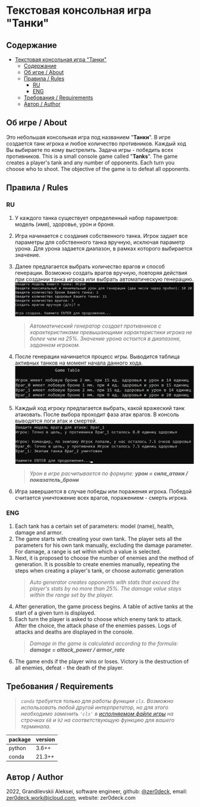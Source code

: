 # Текстовая консольная игра "Танки"

## Содержание

- [Текстовая консольная игра "Танки"](#текстовая-консольная-игра-танки)
  - [Содержание](#содержание)
  - [Об игре / About](#об-игре--about)
  - [Правила / Rules](#правила--rules)
    - [RU](#ru)
    - [ENG](#eng)
  - [Требования / Requirements](#требования--requirements)
  - [Автор / Author](#автор--author)

## Об игре / About

Это небольшая консольная игра под названием "**Танки**". В игре создается танк игрока и любое количество противников. Каждый ход Вы выбираете по кому выстрелить. Задача игры - победить всех противников.
This is a small console game called "**Tanks**". The game creates a player's tank and any number of opponents. Each turn you choose who to shoot. The objective of the game is to defeat all opponents.

<!-- ![image](https://media.giphy.com/media/vFKqnCdLPNOKc/giphy.gif) -->

## Правила / Rules

### RU

1. У каждого танка существует определенный набор параметров: модель (имя), здоровье, урон и броня.
2. Игра начинается с создания собственного танка. Игрок задает все параметры для собственного танка вручную, исключая параметр урона. Для урона задается диапазон, в рамках которого выбирается значение.
3. Далее предлагается выбрать количество врагов и способ генерации. Возможно создать врагов вручную, повторяя действия при создании танка игрока или выбрать автоматическую генерацию.</br>
    ![image](images/init.png)

    >*Автоматический генератор создает противников с характеристиками превышающими характеристики игрока не более чем на 25%. Значение урона остается в диапазоне, заданном игроком.*

4. После генерации начинается процесс игры. Выводится таблица активных танков на момент начала данного хода.</br>
    ![image](images/gt.png)

5. Каждый ход игроку предлагается выбрать, какой вражеский танк атаковать. После выбора проходит фаза атак врагов. В консоль выводятся логи атак и смертей.</br>
    ![image](images/gp.png)

    > *Урон в игре расчитывается по формуле: **урон = сила_атаки / показатель_брони***
6. Игра завершается в случае победы или поражения игрока. Победой считается уничтожение всех врагов, поражением - смерть игрока.

### ENG

1. Each tank has a certain set of parameters: model (name), health, damage and armor.
2. The game starts with creating your own tank. The player sets all the parameters for his own tank manually, excluding the damage parameter. For damage, a range is set within which a value is selected.
3. Next, it is proposed to choose the number of enemies and the method of generation. It is possible to create enemies manually, repeating the steps when creating a player's tank, or choose automatic generation
    >*Auto generator creates opponents with stats that exceed the player's stats by no more than 25%. The damage value stays within the range set by the player.*
4. After generation, the game process begins. A table of active tanks at the start of a given turn is displayed.
5. Each turn the player is asked to choose which enemy tank to attack. After the choice, the attack phase of the enemies passes. Logs of attacks and deaths are displayed in the console.
   > *Damage in the game is calculated according to the formula: **damage = attack_power / armor_rate***
6. The game ends if the player wins or loses. Victory is the destruction of all enemies, defeat - the death of the player.

## Требования / Requirements

> *`conda` требуется только для работы функции `cls`. Возможно использовать любой другой интерпретатор, но для этого необходимо заменить `'cls'` в [исполняемом файле игры](game.py) на строчках `68` и `92` на соответствующую функцию для вашего терминала.*

| package | version |
|---------|---------|
| python  | 3.6++   |
| conda   | 21.3++  |

## Автор / Author

2022,
Grandilevskii Aleksei, software engineer,
github: [@zer0deck](https://github.com/zer0deck),
email: zer0deck.work@icloud.com,
website: zer0deck.com
